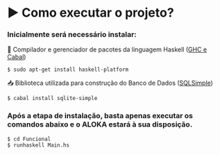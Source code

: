 # :arrow_forward: Como executar o projeto?
  
### Inicialmente será necessário instalar: 

:arrows_counterclockwise: Compilador e gerenciador de pacotes da linguagem Haskell ([GHC e Cabal](https://www.haskell.org/platform/linux.html))

  ```
  $ sudo apt-get install haskell-platform 
  ```

:inbox_tray: Biblioteca utilizada para construção do Banco de Dados ([SQLSimple](https://hackage.haskell.org/package/sqlite-simple))

  ```
  $ cabal install sqlite-simple
  ```

### Após a etapa de instalação, basta apenas executar os comandos abaixo e o ALOKA estará à sua disposição.

  ```
  $ cd Funcional
  $ runhaskell Main.hs
  ```

